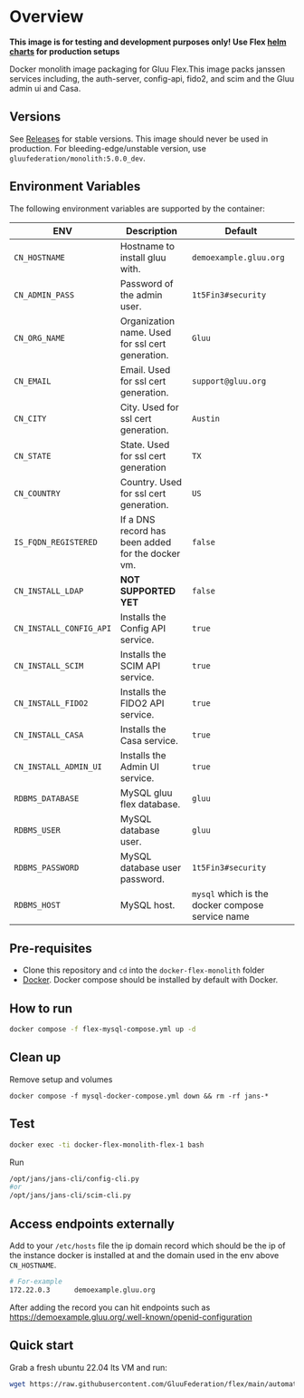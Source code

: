 # Overview

**This image is for testing and development purposes only! Use Flex [helm charts](../flex-cn-setup/pygluu/kubernetes/templates/helm/gluu) for production setups**

Docker monolith image packaging for Gluu Flex.This image packs janssen services including, the auth-server, config-api, fido2, and scim and the Gluu admin ui and Casa.

## Versions

See [Releases](https://github.com/GluuFederation/docker-flex-monolith/releases) for stable versions. This image should never be used in production.
For bleeding-edge/unstable version, use `gluufederation/monolith:5.0.0_dev`.

## Environment Variables

The following environment variables are supported by the container:

| ENV                     | Description                                       | Default                                          |
|-------------------------|---------------------------------------------------|--------------------------------------------------|
| `CN_HOSTNAME`           | Hostname to install gluu with.                    | `demoexample.gluu.org`                           |
| `CN_ADMIN_PASS`         | Password of the admin user.                       | `1t5Fin3#security`                               |
| `CN_ORG_NAME`           | Organization name. Used for ssl cert generation.  | `Gluu`                                           |
| `CN_EMAIL`              | Email. Used for ssl cert generation.              | `support@gluu.org`                               |
| `CN_CITY`               | City. Used for ssl cert generation.               | `Austin`                                         |
| `CN_STATE`              | State. Used for ssl cert generation               | `TX`                                             |
| `CN_COUNTRY`            | Country. Used for ssl cert generation.            | `US`                                             |
| `IS_FQDN_REGISTERED`    | If a DNS record has been added for the docker vm. | `false`                                          |
| `CN_INSTALL_LDAP`       | **NOT SUPPORTED YET**                             | `false`                                          |
| `CN_INSTALL_CONFIG_API` | Installs the Config API service.                  | `true`                                           |
| `CN_INSTALL_SCIM`       | Installs the SCIM  API service.                   | `true`                                           |
| `CN_INSTALL_FIDO2`      | Installs the FIDO2 API service.                   | `true`                                           |
| `CN_INSTALL_CASA`       | Installs the Casa service.                        | `true`                                           |
| `CN_INSTALL_ADMIN_UI`   | Installs the Admin UI service.                    | `true`                                           |
| `RDBMS_DATABASE`        | MySQL gluu flex database.                         | `gluu`                                           |
| `RDBMS_USER`            | MySQL database user.                              | `gluu`                                           |
| `RDBMS_PASSWORD`        | MySQL database user password.                     | `1t5Fin3#security`                               |
| `RDBMS_HOST`            | MySQL host.                                       | `mysql` which is the docker compose service name |


## Pre-requisites
- Clone this repository and `cd` into the `docker-flex-monolith` folder
- [Docker](https://docs.docker.com/install). Docker compose should be installed by default with Docker.

## How to run

```bash
docker compose -f flex-mysql-compose.yml up -d
```

## Clean up

Remove setup and volumes

```
docker compose -f mysql-docker-compose.yml down && rm -rf jans-*
```

## Test

```bash
docker exec -ti docker-flex-monolith-flex-1 bash
```

Run 
```bash
/opt/jans/jans-cli/config-cli.py
#or
/opt/jans/jans-cli/scim-cli.py
```

## Access endpoints externally

Add to your `/etc/hosts` file the ip domain record which should be the ip of the instance docker is installed at and the domain used in the env above `CN_HOSTNAME`.

```bash
# For-example
172.22.0.3      demoexample.gluu.org
```

After adding the record you can hit endpoints such as https://demoexample.gluu.org/.well-known/openid-configuration

## Quick start 

Grab a fresh ubuntu 22.04 lts VM and run:

```bash
wget https://raw.githubusercontent.com/GluuFederation/flex/main/automation/startflexmonolithdemo.sh && chmod u+x startflexmonolithdemo.sh && sudo bash startflexmonolithdemo.sh demoexample.gluu.org MYSQL
```
